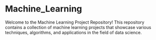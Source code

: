 # Machine_Learning
Welcome to the Machine Learning Project Repository! This repository contains a collection of machine learning projects that showcase various techniques, algorithms, and applications in the field of data science.
